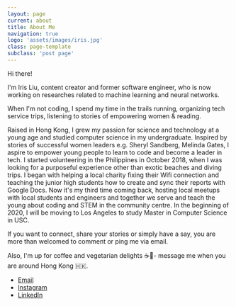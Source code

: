 ```yaml
---
layout: page
current: about
title: About Me
navigation: true
logo: 'assets/images/iris.jpg'
class: page-template
subclass: 'post page'
---
```


Hi there!

I'm Iris Liu, content creator and former software engineer, who is now working on researches related to machine learning and neural networks.

When I'm not coding, I spend my time in the trails running, organizing tech service trips, listening to stories of empowering women & reading.

Raised in Hong Kong, I grew my passion for science and technology at a young age and studied computer science in my undergraduate. Inspired by stories of successful women leaders e.g. Sheryl Sandberg, Melinda Gates, I aspire to empower young people to learn to code and become a leader in tech. I started volunteering in the Philippines in October 2018, when I was looking for a purposeful experience other than exotic beaches and diving trips. I began with helping a local charity fixing their Wifi connection and  teaching the junior high students how to create and sync their reports with Google Docs. Now it's my third time coming back, hosting local meetups with local students and engineers and together we serve and teach the young about coding and STEM in the community centre. In the beginning of 2020, I will be moving to Los Angeles to study Master in Computer Science in USC.

If you want to connect, share your stories or simply have a say, you are more than welcomed to comment or ping me via email.

Also, I'm up for coffee and vegetarian delights ☕🌱- message me when you are around Hong Kong 🇭🇰.

* [Email](mailto:irisliu.cy@gmail.com)
* [Instagram](https://www.instagram.com/irisliucy/)
* [LinkedIn](https://www.linkedin.com/in/irisliucy/)

